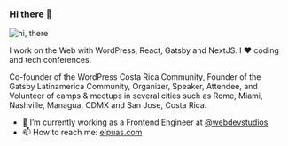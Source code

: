 ### Hi there 👋

![hi, there](https://media.giphy.com/media/6pUBXVTai18Iw/giphy.gif)

I work on the Web with WordPress, React, Gatsby and NextJS. I ❤️  coding and tech conferences.

Co-founder of the WordPress Costa Rica Community, Founder of the Gatsby Latinamerica Community, Organizer, Speaker, Attendee, and Volunteer of camps & meetups in several cities such as Rome, Miami, Nashville, Managua, CDMX and San Jose, Costa Rica.

- 🔭 I’m currently working as a Frontend Engineer at [@webdevstudios](https://webdevstudios.com)
- 📫 How to reach me: [elpuas.com](https://elpuas.com)
